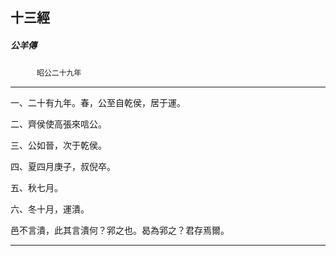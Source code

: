 

## 十三經

##### 公羊傳
　　　`昭公二十九年`

* * *

一、二十有九年。春，公至自乾侯，居于運。

二、齊侯使高張來唁公。

三、公如晉，次于乾侯。

四、夏四月庚子，叔倪卒。

五、秋七月。

六、冬十月，運潰。

邑不言潰，此其言潰何？郛之也。曷為郛之？君存焉爾。

* * *


